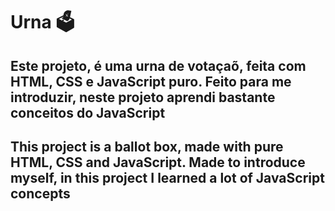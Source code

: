 # Urna 🗳

## Este projeto, é uma urna de votaçaõ, feita com HTML, CSS e JavaScript puro. Feito para me introduzir, neste projeto aprendi bastante conceitos do JavaScript


## This project is a ballot box, made with pure HTML, CSS and JavaScript. Made to introduce myself, in this project I learned a lot of JavaScript concepts
